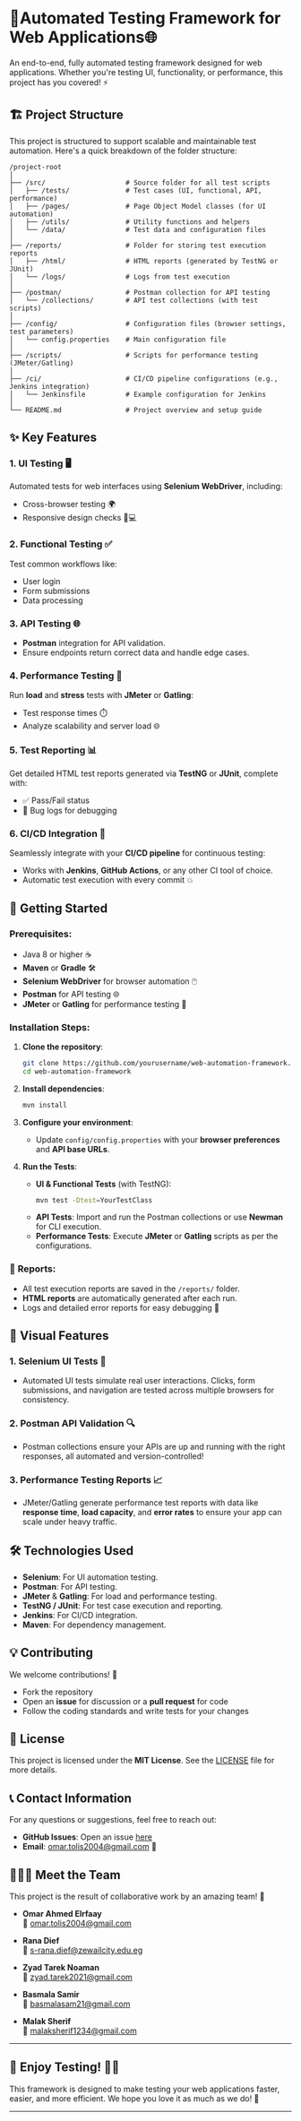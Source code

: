 # 🚀**Automated Testing Framework for Web Applications**🌐

An end-to-end, fully automated testing framework designed for web applications. Whether you're testing UI, functionality, or performance, this project has you covered! ⚡


## 🏗️ **Project Structure**

This project is structured to support scalable and maintainable test automation. Here's a quick breakdown of the folder structure:

```plaintext
/project-root
│
├── /src/                    # Source folder for all test scripts
│   ├── /tests/              # Test cases (UI, functional, API, performance)
│   ├── /pages/              # Page Object Model classes (for UI automation)
│   ├── /utils/              # Utility functions and helpers
│   └── /data/               # Test data and configuration files
│
├── /reports/                # Folder for storing test execution reports
│   ├── /html/               # HTML reports (generated by TestNG or JUnit)
│   └── /logs/               # Logs from test execution
│
├── /postman/                # Postman collection for API testing
│   └── /collections/        # API test collections (with test scripts)
│
├── /config/                 # Configuration files (browser settings, test parameters)
│   └── config.properties    # Main configuration file
│
├── /scripts/                # Scripts for performance testing (JMeter/Gatling)
│
├── /ci/                     # CI/CD pipeline configurations (e.g., Jenkins integration)
│   └── Jenkinsfile          # Example configuration for Jenkins
│
└── README.md                # Project overview and setup guide
```

## ✨ **Key Features**

### **1. UI Testing** 🖥️
Automated tests for web interfaces using **Selenium WebDriver**, including:
- Cross-browser testing 🌍
- Responsive design checks 📱💻

### **2. Functional Testing** ✅
Test common workflows like:
- User login
- Form submissions
- Data processing

### **3. API Testing** 🌐
- **Postman** integration for API validation.
- Ensure endpoints return correct data and handle edge cases.

### **4. Performance Testing** 💨
Run **load** and **stress** tests with **JMeter** or **Gatling**:
- Test response times ⏱️
- Analyze scalability and server load 🌐

### **5. Test Reporting** 📊
Get detailed HTML test reports generated via **TestNG** or **JUnit**, complete with:
- ✅ Pass/Fail status
- 🐞 Bug logs for debugging

### **6. CI/CD Integration** 🔄
Seamlessly integrate with your **CI/CD pipeline** for continuous testing:
- Works with **Jenkins**, **GitHub Actions**, or any other CI tool of choice.
- Automatic test execution with every commit 💥


## 🚀 **Getting Started**

### Prerequisites:

- Java 8 or higher ☕
- **Maven** or **Gradle** 🛠️
- **Selenium WebDriver** for browser automation 🖱️
- **Postman** for API testing 🌐
- **JMeter** or **Gatling** for performance testing 🚀

### Installation Steps:

1. **Clone the repository**:
   ```bash
   git clone https://github.com/yourusername/web-automation-framework.git
   cd web-automation-framework
   ```

2. **Install dependencies**:
   ```bash
   mvn install
   ```

3. **Configure your environment**:
   - Update `config/config.properties` with your **browser preferences** and **API base URLs**.

4. **Run the Tests**:
   - **UI & Functional Tests** (with TestNG):
     ```bash
     mvn test -Dtest=YourTestClass
     ```
   - **API Tests**: Import and run the Postman collections or use **Newman** for CLI execution.
   - **Performance Tests**: Execute **JMeter** or **Gatling** scripts as per the configurations.

### 🚨 **Reports**:

- All test execution reports are saved in the `/reports/` folder.
- **HTML reports** are automatically generated after each run.
- Logs and detailed error reports for easy debugging 🐞


## 🌟 **Visual Features** 

### 1. **Selenium UI Tests** 🧪
- Automated UI tests simulate real user interactions. Clicks, form submissions, and navigation are tested across multiple browsers for consistency.

### 2. **Postman API Validation** 🔍
- Postman collections ensure your APIs are up and running with the right responses, all automated and version-controlled!

### 3. **Performance Testing Reports** 📈
- JMeter/Gatling generate performance test reports with data like **response time**, **load capacity**, and **error rates** to ensure your app can scale under heavy traffic.


## 🛠️ **Technologies Used**

- **Selenium**: For UI automation testing.
- **Postman**: For API testing.
- **JMeter** & **Gatling**: For load and performance testing.
- **TestNG / JUnit**: For test case execution and reporting.
- **Jenkins**: For CI/CD integration.
- **Maven**: For dependency management.


## 💡 **Contributing**

We welcome contributions! 🎉

- Fork the repository
- Open an **issue** for discussion or a **pull request** for code
- Follow the coding standards and write tests for your changes


## 📄 **License**

This project is licensed under the **MIT License**. See the [LICENSE](LICENSE) file for more details.


## 📞 **Contact Information**

For any questions or suggestions, feel free to reach out:

- **GitHub Issues**: Open an issue [here](https://github.com/Omar-Mega-Byte/DEPI-Automated-Testing-Final-Project/issues)
- **Email**: omar.tolis2004@gmail.com 📧

## 🧑‍🤝‍🧑 **Meet the Team**

This project is the result of collaborative work by an amazing team! 👏

- **Omar Ahmed Elrfaay**  
  📧 omar.tolis2004@gmail.com

- **Rana Dief**  
  📧 s-rana.dief@zewailcity.edu.eg

- **Zyad Tarek Noaman**  
  📧 zyad.tarek2021@gmail.com

- **Basmala Samir**  
  📧 basmalasam21@gmail.com

- **Malak Sherif**  
  📧 malaksherif1234@gmail.com

---

## 🎉 **Enjoy Testing!** 🧑‍💻

This framework is designed to make testing your web applications faster, easier, and more efficient. We hope you love it as much as we do! 🚀

---
